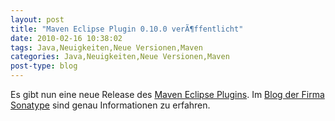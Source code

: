 ```yaml
---
layout: post
title: "Maven Eclipse Plugin 0.10.0 verÃ¶ffentlicht"
date: 2010-02-16 10:38:02
tags: Java,Neuigkeiten,Neue Versionen,Maven
categories: Java,Neuigkeiten,Neue Versionen,Maven
post-type: blog
---
```

Es gibt nun eine neue Release des <a href="http://m2eclipse.sonatype.org/installing-m2eclipse.html">Maven Eclipse Plugins</a>. Im <a href="http://www.sonatype.com/people/2010/02/now-available-m2eclipse-0-10-0/">Blog der Firma Sonatype</a> sind genau Informationen zu erfahren.